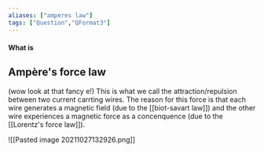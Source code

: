 ```yaml
---
aliases: ["amperes law"]
tags: ["Question","QFormat3"]
---
```


#### What is
## Ampère's force law
(wow look at that fancy e!)
This is what we call the attraction/repulsion between two current carrting wires. 
The reason for this force is that each wire generates a magnetic field (due to the [[biot-savart law]]) and the other wire experiences a magnetic force as a concenquence (due to the [[Lorentz's force law]]).

![[Pasted image 20211027132926.png]]